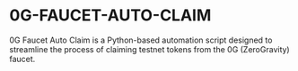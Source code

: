 # 0G-FAUCET-AUTO-CLAIM
0G Faucet Auto Claim is a Python-based automation script designed to streamline the process of claiming testnet tokens from the 0G (ZeroGravity) faucet.
